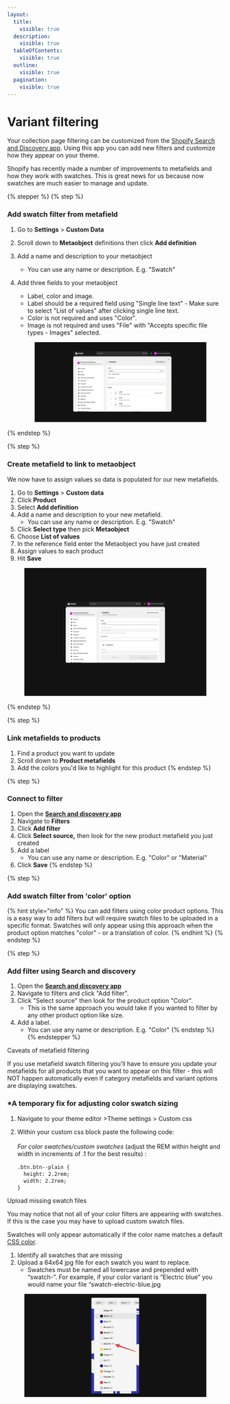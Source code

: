 ```yaml
---
layout:
  title:
    visible: true
  description:
    visible: true
  tableOfContents:
    visible: true
  outline:
    visible: true
  pagination:
    visible: true
---
```


# Variant filtering

Your collection page filtering can be customized from the [Shopify Search and Discovery app](https://apps.shopify.com/search-and-discovery). Using this app you can add new filters and customize how they appear on your theme.

Shopify has recently made a number of improvements to metafields and how they work with swatches. This is great news for us because now swatches are much easier to manage and update.

{% stepper %}
{% step %}
### Add swatch filter from metafield <a href="#h_4f300afd17" id="h_4f300afd17"></a>

1. Go to **Settings** > **Custom Data**
2. Scroll down to **Metaobject** definitions then click **Add definition**
3. Add a name and description to your metaobject
   * You can use any name or description. E.g. "Swatch"
4.  Add three fields to your metaobject

    * Label, color and image.
    * Label should be a required field using "Single line text" - Make sure to select "List of values" after clicking single line text.
    * Color is not required and uses "Color".
    * Image is not required and uses "File" with "Accepts specific file types - Images" selected.



    <figure><img src="../.gitbook/assets/swatch.png" alt=""><figcaption></figcaption></figure>
{% endstep %}

{% step %}
### Create metafield to link to metaobject

We now have to assign values so data is populated for our new metafields.

1. Go to **Settings** > **Custom** **data**
2. Click **Product**
3. Select **Add definition**
4. Add a name and description to your new metafield.
   * You can use any name or description. E.g. "Swatch"
5. Click **Select type** then pick **Metaobject**
6. Choose **List of values**
7. In the reference field enter the Metaobject you have just created
8. Assign values to each product
9. Hit **Save**

<figure><img src="../.gitbook/assets/meta.png" alt=""><figcaption></figcaption></figure>
{% endstep %}

{% step %}
### Link metafields to products

1. Find a product you want to update
2. Scroll down to **Product metafields**&#x20;
3. Add the colors you'd like to highlight for this product
{% endstep %}

{% step %}
### Connect to filter

1. Open the [**Search and discovery app**](https://apps.shopify.com/search-and-discovery)
2. Navigate to **Filters**&#x20;
3. Click **Add filter**
4. Click **Select source,** then look for the new product metafield you just created
5. Add a label
   * You can use any name or description. E.g. "Color" or "Material"
6. Click **Save**
{% endstep %}

{% step %}
### Add swatch filter from 'color' option <a href="#h_c284ce1b06" id="h_c284ce1b06"></a>

{% hint style="info" %}
You can add filters using color product options. This is a easy way to add filters but will require swatch files to be uploaded in a specific format. Swatches will only appear using this approach when the product option matches "color" - or a translation of color.
{% endhint %}
{% endstep %}

{% step %}
### Add filter using Search and discovery

1. Open the [**Search and discovery app**](https://apps.shopify.com/search-and-discovery)
2. Navigate to filters and click "Add filter".
3. Click "Select source" then look for the product option "Color".
   * This is the same approach you would take if you wanted to filter by any other product option like size.
4. Add a label.
   * You can use any name or description. E.g. "Color"
{% endstep %}
{% endstepper %}



Caveats of metafield filtering

If you use metafield swatch filtering you'll have to ensure you update your metafields for all products that you want to appear on this filter - this will NOT happen automatically even if category metafields and variant options are displaying swatches.



### &#x20;\*A temporary fix for adjusting color swatch sizing <a href="#h_9af1582f1b" id="h_9af1582f1b"></a>

1. Navigate to your theme editor >Theme settings > Custom css
2.  Within your custom css block paste the following code:\
    ​\
    &#x200B;_&#x46;or color swatches/custom swatches_ (adjust the REM within height and width in increments of .1 for the best results) :

    ```
    .btn.btn--plain {
      height: 2.2rem;
      width: 2.2rem;
    }
    ```

Upload missing swatch files

You may notice that not all of your color filters are appearing with swatches. If this is the case you may have to upload custom swatch files.

Swatches will only appear automatically if the color name matches a default [CSS color](https://help.brickspacelab.com/en/articles/9939903-paper-using-color-and-option-swatches).

1. Identify all swatches that are missing
2. Upload a 64x64 jpg file for each swatch you want to replace.
   * Swatches must be named all lowercase and prepended with “swatch-”. For example, if your color variant is “Electric blue” you would name your file “swatch-electric-blue.jpg

<figure><img src="../.gitbook/assets/swatches filter.png" alt=""><figcaption></figcaption></figure>

